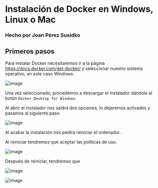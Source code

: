 # Instalación de Docker en Windows, Linux o Mac
### Hecho por Joan Pérez Susidko

## Primeros pasos

Para instalar Docker necesitaremos ir a la página https://docs.docker.com/get-docker/ y seleccionar nuestro sistema operativo, en este caso Windows.

![image](https://user-images.githubusercontent.com/101748401/173258790-aee5c754-4554-45de-9a35-9970b7ffa2a0.png)

Una vez seleccionado, procedemos a descargar el instalador dándole al botón `Docker Desktop for Windows`

Al abrir el instalador nos saldrá dos opciones, lo dejaremos activados y pasamos al siguiente paso.

![image](https://user-images.githubusercontent.com/101748401/173258947-2cc1446d-056a-4aba-8a5d-f607c8d3a397.png)

Al acabar la instalación nos pedirá reiniciar el ordenador.

Al reiniciar tendremos que aceptar las políticas de uso.

![image](https://user-images.githubusercontent.com/101748401/173259012-10ec3bbb-827f-4596-b0dd-9a9c88bfab38.png)

Después de reiniciar, tendremos que 

![image](https://user-images.githubusercontent.com/101748401/173259040-f3a3f26c-d743-4379-b4d3-f24e27501e19.png)

![image](https://user-images.githubusercontent.com/101748401/173259161-e0298590-c865-42f2-bcf8-008db15f8726.png)

